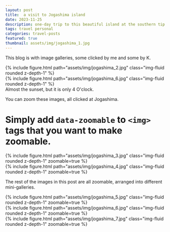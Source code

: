 ```yaml
---
layout: post
title:  a visit to Jogashima island
date: 2023-11-25 
description: one-day trip to this beautiful island at the southern tip of the Miura Peninsula
tags: travel personal
categories: travel-posts
featured: true
thumbnail: assets/img/jogashima_1.jpg
---
```



This blog is with image galleries, some clicked by me and some by K.

<div class="row mt-3">
    <div class="col-sm mt-3 mt-md-0">
        {% include figure.html path="assets/img/jogashima_2.jpg" class="img-fluid rounded z-depth-1" %}
    </div>
    <div class="col-sm mt-3 mt-md-0">
        {% include figure.html path="assets/img/jogashima_6.jpg" class="img-fluid rounded z-depth-1" %}
    </div>
</div>
<div class="caption">
    Almost the sunset, but it is only 4 O'clock.
</div>

You can zoom these images, all clicked at Jogashima.
# Simply add `data-zoomable` to `<img>` tags that you want to make zoomable.

<div class="row mt-3">
    <div class="col-sm mt-3 mt-md-0">
        {% include figure.html path="assets/img/jogashima_3.jpg" class="img-fluid rounded z-depth-1" zoomable=true %}
    </div>
    <div class="col-sm mt-3 mt-md-0">
        {% include figure.html path="assets/img/jogashima_4.jpg" class="img-fluid rounded z-depth-1" zoomable=true %}
    </div>
</div>

The rest of the images in this post are all zoomable, arranged into different mini-galleries.

<div class="row mt-3">
    <div class="col-sm mt-3 mt-md-0">
        {% include figure.html path="assets/img/jogashima_5.jpg" class="img-fluid rounded z-depth-1" zoomable=true %}
    </div>
    <div class="col-sm mt-3 mt-md-0">
        {% include figure.html path="assets/img/jogashima_6.jpg" class="img-fluid rounded z-depth-1" zoomable=true %}
    </div>
    <div class="col-sm mt-3 mt-md-0">
        {% include figure.html path="assets/img/jogashima_7.jpg" class="img-fluid rounded z-depth-1" zoomable=true %}
    </div>
</div>
